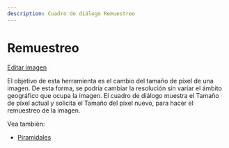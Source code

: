 ```yaml
---
description: Cuadro de diálogo Remuestreo
---
```


# Remuestreo

[Editar imagen](/mdtopx/fichas-de-herramientas/ficha-de-herramientas-imagen/editar-imagen.md)

El objetivo de esta herramienta es el cambio del tamaño de píxel de una imagen. De esta forma, se podría cambiar la resolución sin variar el ámbito geográfico que ocupa la imagen. El cuadro de diálogo muestra el Tamaño de píxel actual y solicita el Tamaño del píxel nuevo, para hacer el remuestreo de la imagen.

Vea también:

* [Piramidales](/mdtopx/herramientas-para-imagenes/piramidales.md)

